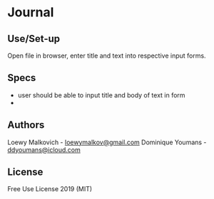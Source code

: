 # Journal

## Use/Set-up

Open file in browser, enter title and text into respective input forms.

## Specs

- user should be able to input title and body of text in form
-

## Authors

Loewy Malkovich - loewymalkov@gmail.com
Dominique Youmans - ddyoumans@icloud.com

## License

Free Use License 2019 (MIT)
